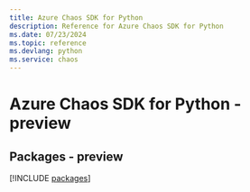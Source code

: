 ```yaml
---
title: Azure Chaos SDK for Python
description: Reference for Azure Chaos SDK for Python
ms.date: 07/23/2024
ms.topic: reference
ms.devlang: python
ms.service: chaos
---
```

# Azure Chaos SDK for Python - preview
## Packages - preview
[!INCLUDE [packages](chaos-index.md)]